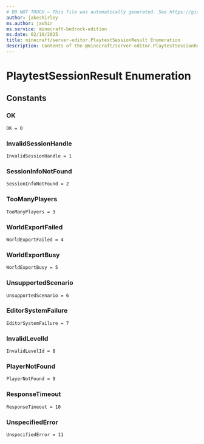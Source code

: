 ```yaml
---
# DO NOT TOUCH — This file was automatically generated. See https://github.com/mojang/minecraftapidocsgenerator to modify descriptions, examples, etc.
author: jakeshirley
ms.author: jashir
ms.service: minecraft-bedrock-edition
ms.date: 02/10/2025
title: minecraft/server-editor.PlaytestSessionResult Enumeration
description: Contents of the @minecraft/server-editor.PlaytestSessionResult enumeration.
---
```

# PlaytestSessionResult Enumeration

## Constants
### **OK**
`OK = 0`
### **InvalidSessionHandle**
`InvalidSessionHandle = 1`
### **SessionInfoNotFound**
`SessionInfoNotFound = 2`
### **TooManyPlayers**
`TooManyPlayers = 3`
### **WorldExportFailed**
`WorldExportFailed = 4`
### **WorldExportBusy**
`WorldExportBusy = 5`
### **UnsupportedScenario**
`UnsupportedScenario = 6`
### **EditorSystemFailure**
`EditorSystemFailure = 7`
### **InvalidLevelId**
`InvalidLevelId = 8`
### **PlayerNotFound**
`PlayerNotFound = 9`
### **ResponseTimeout**
`ResponseTimeout = 10`
### **UnspecifiedError**
`UnspecifiedError = 11`
